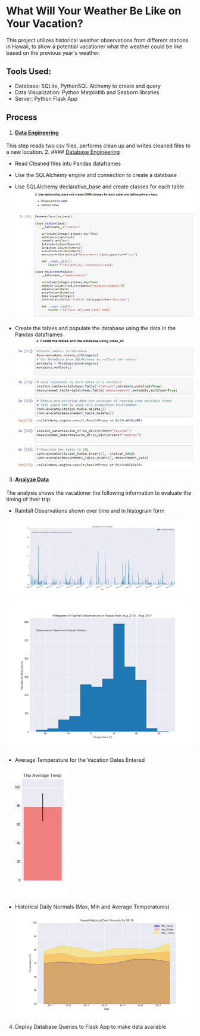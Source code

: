 # What Will Your Weather Be Like on Your Vacation?
This project utilizes historical weather observations from different stations in Hawaii, to show a potential vacationer what the
weather could be like based on the previous year's weather.

## Tools Used:
* Database: SQLite, PythonSQL Alchemy to create and query
* Data Visualization: Python Matplotlib and Seaborn libraries
* Server: Python Flask App

## Process
1. #### [Data Engineering](https://github.com/cammster/FullStackSkillsLibrary/blob/master/Library/AdvancedSQL/data_engineering.ipynb)
This step reads two csv files, performs clean up and writes cleaned files to a new location.
2. #### [Database Engineering](https://github.com/cammster/FullStackSkillsLibrary/blob/master/Library/AdvancedSQL/database_engineering.ipynb)
* Read Cleaned files into Pandas dataframes
* Use the SQLAlchemy engine and connection to create a database
* Use SQLAlchemy declarative_base and create classes for each table
![Create Classes](https://github.com/cammster/FullStackSkillsLibrary/blob/master/Library/AdvancedSQL/Images/databaseclasses.PNG)

* Create the tables and populate the database using the data in the Pandas dataframes
![Create Tables](https://github.com/cammster/FullStackSkillsLibrary/blob/master/Library/AdvancedSQL/Images/databasecreatetable.PNG)

3. #### [Analyze Data](https://github.com/cammster/FullStackSkillsLibrary/blob/master/Library/AdvancedSQL/climate_analysis.ipynb)
The analysis shows the vacationer the following information to evaluate the timing of their trip: 
* Rainfall Observations shown over time and in histogram form

![Hawaii Precipitation Over 12 months](https://github.com/cammster/FullStackSkillsLibrary/blob/master/Library/AdvancedSQL/Images/Precipitation_Over_12Months.png)

![Rainfall Histogram](https://github.com/cammster/FullStackSkillsLibrary/blob/master/Library/AdvancedSQL/Images/Rainfaill_Histogram.png)
* Average Temperature for the Vacation Dates Entered
![Trip_Avg_Temp](https://github.com/cammster/FullStackSkillsLibrary/blob/master/Library/AdvancedSQL/Images/Trip_Avg_Temp.png)

* Historical Daily Normals (Max, Min and Average Temperatures)
![Historical Daily Normals](https://github.com/cammster/FullStackSkillsLibrary/blob/master/Library/AdvancedSQL/Images/Historical_Daily_Normals.png)

4. Deploy Database Queries to Flask App to make data available
